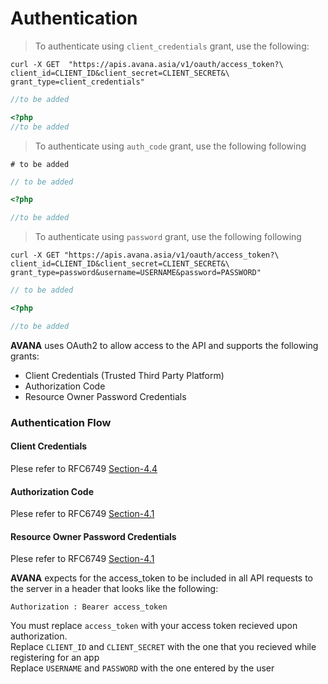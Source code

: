# Authentication

> To authenticate using `client_credentials` grant, use the following:

```shell
curl -X GET  "https://apis.avana.asia/v1/oauth/access_token?\
client_id=CLIENT_ID&client_secret=CLIENT_SECRET&\
grant_type=client_credentials"
```
```javascript
//to be added
```

```php
<?php
//to be added
```

> To authenticate using `auth_code` grant, use the following following

```shell
# to be added
```
```javascript
// to be added
```

```php
<?php

//to be added
```


> To authenticate using `password` grant, use the following following

```shell
curl -X GET "https://apis.avana.asia/v1/oauth/access_token?\
client_id=CLIENT_ID&client_secret=CLIENT_SECRET&\
grant_type=password&username=USERNAME&password=PASSWORD"
```
```javascript
// to be added
```

```php
<?php

//to be added
```

**AVANA** uses OAuth2 to allow access to the API and supports the following grants:

 - Client Credentials (Trusted Third Party Platform)
 - Authorization Code 
 - Resource Owner Password Credentials

### Authentication Flow

#### Client Credentials

Plese refer to RFC6749 [Section-4.4](https://tools.ietf.org/html/rfc6749#section-4.4)

#### Authorization Code 

Plese refer to RFC6749 [Section-4.1](https://tools.ietf.org/html/rfc6749#section-4.1)

#### Resource Owner Password Credentials

Plese refer to RFC6749 [Section-4.1](https://tools.ietf.org/html/rfc6749#section-4.3)

**AVANA** expects for the access_token to be included in all API requests to the server in a header that looks like the following:

`Authorization : Bearer access_token`

<aside class="notice">
You must replace <code>access_token</code> with your access token recieved upon authorization.
</aside>
<aside class="notice">
Replace <code>CLIENT_ID</code> and <code>CLIENT_SECRET</code> with the one that you recieved while registering for an app
</aside>
<aside class="notice">
Replace <code>USERNAME</code> and <code>PASSWORD</code> with the one entered by the user
</aside>